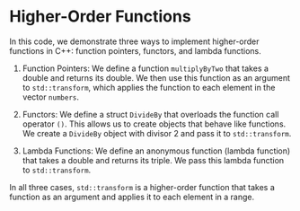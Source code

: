 # Higher-Order Functions
In this code, we demonstrate three ways to implement higher-order functions in C++: function pointers, functors, and lambda functions.

1. Function Pointers: We define a function `multiplyByTwo` that takes a double and returns its double. We then use this function as an argument to `std::transform`, which applies the function to each element in the vector `numbers`.

2. Functors: We define a struct `DivideBy` that overloads the function call operator `()`. This allows us to create objects that behave like functions. We create a `DivideBy` object with divisor 2 and pass it to `std::transform`.

3. Lambda Functions: We define an anonymous function (lambda function) that takes a double and returns its triple. We pass this lambda function to `std::transform`.

In all three cases, `std::transform` is a higher-order function that takes a function as an argument and applies it to each element in a range.